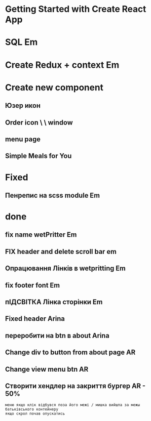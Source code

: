 # Getting Started with Create React App

# SQL Em


# Create Redux + context Em


# Create new component

## Юзер икон
## Order icon \ \ window
## menu page
## Simple Meals for You




# Fixed

## Пенрепис на scss module Em 





# done 
## fix name wetPritter Em
## FIX header and delete scroll bar em
## Опрацювання Лінків в wetpritting Em
## fix footer font Em
## пІДСВІТКА Лінка сторінки  Em 
## Fixed header Arina 
## переробити на btn в about Arina 
## Change div to button from about page AR
## Change view menu btn AR
## Створити хендлер на закриття бургер  AR - 50%
    меню якщо клік відбувся поза його межі / мишка вийшла за межы батьківського контейнеру 
    якщо скрол почав опускатись 
